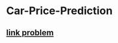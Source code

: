 # Car-Price-Prediction
## <a href='https://www.kaggle.com/datasets/hellbuoy/car-price-prediction'> link problem<a>

